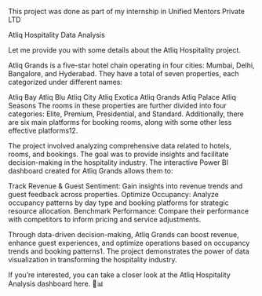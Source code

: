 This project was done as part of my internship in Unified Mentors Private LTD

Atliq Hospitality Data Analysis
 
Let me provide you with some details about the Atliq Hospitality project.

Atliq Grands is a five-star hotel chain operating in four cities: Mumbai, Delhi, Bangalore, and Hyderabad. They have a total of seven properties, each categorized under different names:

Atliq Bay
Atliq Blu
Atliq City
Atliq Exotica
Atliq Grands
Atliq Palace
Atliq Seasons
The rooms in these properties are further divided into four categories: Elite, Premium, Presidential, and Standard. Additionally, there are six main platforms for booking rooms, along with some other less effective platforms12.

The project involved analyzing comprehensive data related to hotels, rooms, and bookings. The goal was to provide insights and facilitate decision-making in the hospitality industry. The interactive Power BI dashboard created for Atliq Grands allows them to:

Track Revenue & Guest Sentiment: Gain insights into revenue trends and guest feedback across properties.
Optimize Occupancy: Analyze occupancy patterns by day type and booking platforms for strategic resource allocation.
Benchmark Performance: Compare their performance with competitors to inform pricing and service adjustments.


Through data-driven decision-making, Atliq Grands can boost revenue, enhance guest experiences, and optimize operations based on occupancy trends and booking patterns1. The project demonstrates the power of data visualization in transforming the hospitality industry.

If you’re interested, you can take a closer look at the Atliq Hospitality Analysis dashboard here. 🌟📊
